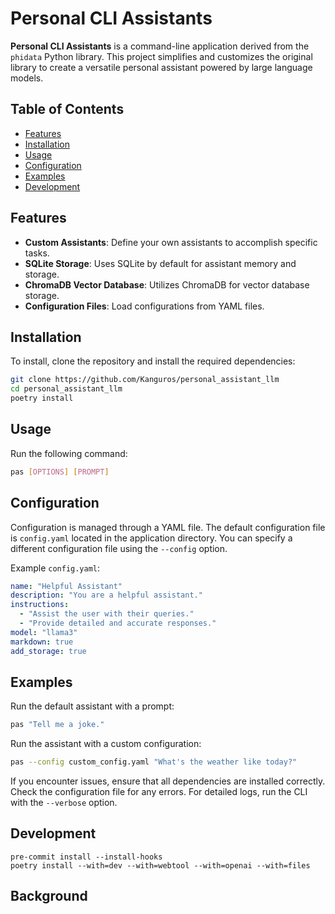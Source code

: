 # Personal CLI Assistants

**Personal CLI Assistants** is a command-line application derived from the `phidata` Python library. This project
simplifies and customizes the original library to create a versatile personal assistant powered by large language
models.

## Table of Contents

- [Features](#features)
- [Installation](#installation)
- [Usage](#usage)
- [Configuration](#configuration)
- [Examples](#examples)
- [Development](#development)

## Features

- **Custom Assistants**: Define your own assistants to accomplish specific tasks.
- **SQLite Storage**: Uses SQLite by default for assistant memory and storage.
- **ChromaDB Vector Database**: Utilizes ChromaDB for vector database storage.
- **Configuration Files**: Load configurations from YAML files.

## Installation

To install, clone the repository and install the required dependencies:

```bash
git clone https://github.com/Kanguros/personal_assistant_llm
cd personal_assistant_llm
poetry install
```

## Usage

Run the following command:

```bash
pas [OPTIONS] [PROMPT]
```

## Configuration

Configuration is managed through a YAML file. The default configuration file is `config.yaml` located in the application
directory. You can specify a different configuration file using the `--config` option.

Example `config.yaml`:

```yaml
name: "Helpful Assistant"
description: "You are a helpful assistant."
instructions:
  - "Assist the user with their queries."
  - "Provide detailed and accurate responses."
model: "llama3"
markdown: true
add_storage: true
```

## Examples

Run the default assistant with a prompt:

```bash
pas "Tell me a joke."
```

Run the assistant with a custom configuration:

```bash
pas --config custom_config.yaml "What's the weather like today?"
```

If you encounter issues, ensure that all dependencies are installed correctly. Check the configuration file for any
errors. For detailed logs, run the CLI with the `--verbose` option.

## Development

```shell
pre-commit install --install-hooks
poetry install --with=dev --with=webtool --with=openai --with=files
```

## Background

